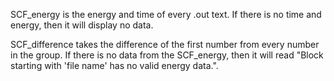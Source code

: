 SCF_energy is the energy and time of every .out text. If there is no time and energy, then it will display no data.

SCF_difference takes the difference of the first number from every number in the group. If there is no data from the SCF_energy, then it will read "Block starting with 'file name' has no valid energy data.".